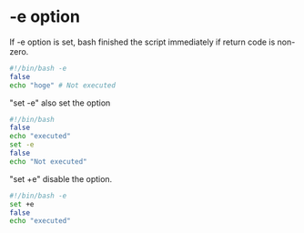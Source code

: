 # -e option

If -e option is set, bash finished the script immediately if return code is non-zero.

```bash
#!/bin/bash -e
false
echo "hoge" # Not executed
```
"set -e" also set the option

```bash
#!/bin/bash
false
echo "executed"
set -e
false 
echo "Not executed"
```

"set +e" disable the option.

```bash
#!/bin/bash -e
set +e
false 
echo "executed"
```
